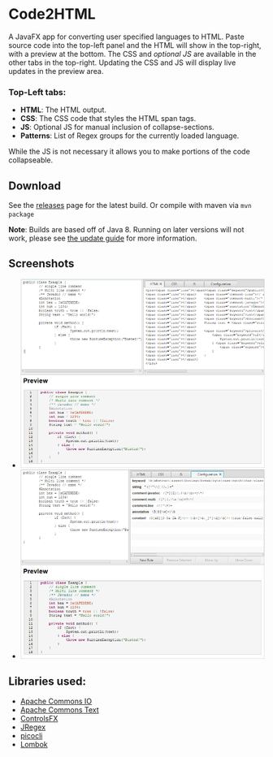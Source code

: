 # Code2HTML

A JavaFX app for converting user specified languages to HTML. Paste source code into the top-left panel and the HTML will show in the top-right, with a preview at the bottom.
The CSS and _optional JS_ are available in the other tabs in the top-right. Updating the CSS and JS will display live updates in the preview area.

### Top-Left tabs:

* **HTML**: The HTML output.
* **CSS**: The CSS code that styles the HTML span tags.
* **JS**: Optional JS for manual inclusion of collapse-sections.
* **Patterns**: List of Regex groups for the currently loaded language. 

While the JS is not necessary it allows you to make portions of the code collapseable.

## Download

See the [releases](https://github.com/Col-E/Code2HTML/releases) page for the latest build. Or compile with maven via `mvn package`

**Note**: Builds are based off of Java 8. Running on later versions will not work, please see [the update guide](UPDATING-JDK.md) for more information.

## Screenshots

* ![Main View](ss-html.png)
* ![Config View](ss-config.png)

## Libraries used:

* [Apache Commons IO](https://commons.apache.org/proper/commons-io/)
* [Apache Commons Text](https://commons.apache.org/proper/commons-text/)
* [ControlsFX](https://github.com/controlsfx/controlsfx)
* [JRegex](http://jregex.sourceforge.net/)
* [picocli](https://picocli.info/)
* [Lombok](https://projectlombok.org/)
